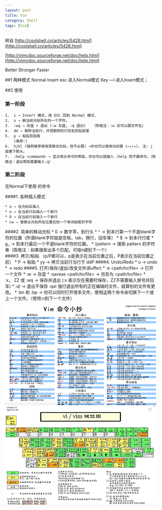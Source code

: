 ```yaml
---
layout: post
title: Vim 
category: Shell
tags: [Vim]
---
```


转自 [http://coolshell.cn/articles/5426.html](http://coolshell.cn/articles/5426.html) 

[http://vimcdoc.sourceforge.net/doc/help.html](http://vimcdoc.sourceforge.net/doc/help.html)

Better Stronger Faster 

##1 两种模式 Normal Insert
 esc 进入Normal模式
 Key —i 进入Insert模式；
 
##2 使用 
### 第一阶段
	1.	i → Insert 模式，按 ESC 回到 Normal 模式.
	2.	x → 删当前光标所在的一个字符。
	3.	:wq → 存盘 + 退出 (:w 存盘, :q 退出)   （陈皓注：:w 后可以跟文件名）
	4.	dd → 删除当前行，并把删除的行存到剪贴板里
	5.	p → 粘贴剪贴板
		(推荐:)
	6.	hjkl (强例推荐使用其移动光标，但不必需) →你也可以使用光标键 (←↓↑→). 注: j 就像下箭头。
	7.	:help <command> → 显示相关命令的帮助。你也可以就输入 :help 而不跟命令。（陈皓注：退出帮助需要输入:q）

### 第二阶段 
在Normal下使用 的命令
	
####1.	各种插入模式
	 
	* a → 在光标后插入
	* o → 在当前行后插入一个新行
	* O → 在当前行前插入一个新行
	* cw → 替换从光标所在位置后到一个单词结尾的字符
	
####2.	简单的移动光标
	* 0 → 数字零，到行头
	* ^ → 到本行第一个不是blank字符的位置（所谓blank字符就是空格，tab，换行，回车等）
	* $ → 到本行行尾
	* g_ → 到本行最后一个不是blank字符的位置。
	* /pattern → 搜索 pattern 的字符串（陈皓注：如果搜索出多个匹配，可按n键到下一个）	
####3. 拷贝/粘贴 （p/P都可以，p是表示在当前位置之后，P表示在当前位置之前）
	* P → 粘贴
	* yy → 拷贝当前行当行于 ddP
####4. Undo/Redo
	* u → undo
	* <C-r> → redo
####5. 打开/保存/退出/改变文件(Buffer)
	* :e <path/to/file> → 打开一个文件
	* :w → 存盘
	* :saveas <path/to/file> → 另存为 <path/to/file>
	* :x， ZZ 或 :wq → 保存并退出 (:x 表示仅在需要时保存，ZZ不需要输入冒号并回车)
	* :q! → 退出不保存 :qa! 强行退出所有的正在编辑的文件，就算别的文件有更改。
	* :bn 和 :bp → 你可以同时打开很多文件，使用这两个命令来切换下一个或上一个文件。（使用:n到下一个文件）

![](res/vim.png)
![vim键位](res/vim键位.png)
